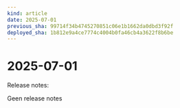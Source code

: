 ```yaml
---
kind: article
date: 2025-07-01
previous_sha: 99714f34b4745270851c06e1b1662da0dbd3f92f
deployed_sha: 1b812e9a4ce7774c4004b0fa46cb4a3622f8b6be
---
```


# 2025-07-01

Release notes:

Geen release notes

